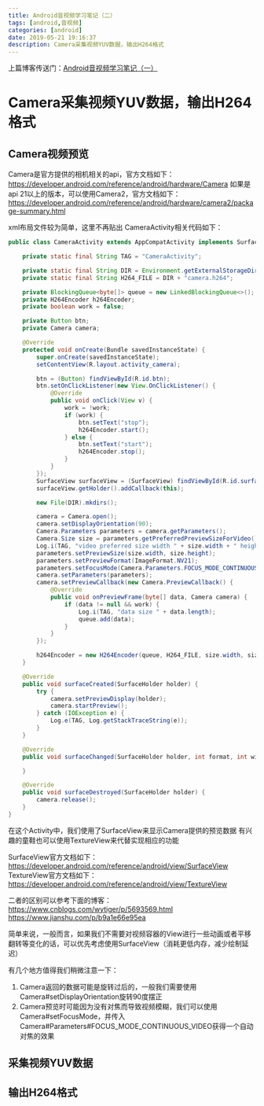 ```yaml
---
title: Android音视频学习笔记（二）
tags: [android,音视频]
categories: [android]
date: 2019-05-21 19:16:37
description: Camera采集视频YUV数据，输出H264格式
---
```


上篇博客传送门：[Android音视频学习笔记（一）](/2019/05/18/Android音视频学习笔记（一）/)

# Camera采集视频YUV数据，输出H264格式

## Camera视频预览

Camera是官方提供的相机相关的api，官方文档如下：
https://developer.android.com/reference/android/hardware/Camera
如果是api 21以上的版本，可以使用Camera2，官方文档如下：
https://developer.android.com/reference/android/hardware/camera2/package-summary.html

xml布局文件较为简单，这里不再贴出
CameraActivity相关代码如下：
```java
public class CameraActivity extends AppCompatActivity implements SurfaceHolder.Callback {

    private static final String TAG = "CameraActivity";

    private static final String DIR = Environment.getExternalStorageDirectory() + File.separator + "cameraTest" + File.separator;
    private static final String H264_FILE = DIR + "camera.h264";

    private BlockingQueue<byte[]> queue = new LinkedBlockingQueue<>();
    private H264Encoder h264Encoder;
    private boolean work = false;

    private Button btn;
    private Camera camera;

    @Override
    protected void onCreate(Bundle savedInstanceState) {
        super.onCreate(savedInstanceState);
        setContentView(R.layout.activity_camera);

        btn = (Button) findViewById(R.id.btn);
        btn.setOnClickListener(new View.OnClickListener() {
            @Override
            public void onClick(View v) {
                work = !work;
                if (work) {
                    btn.setText("stop");
                    h264Encoder.start();
                } else {
                    btn.setText("start");
                    h264Encoder.stop();
                }
            }
        });
        SurfaceView surfaceView = (SurfaceView) findViewById(R.id.surface_view);
        surfaceView.getHolder().addCallback(this);

        new File(DIR).mkdirs();

        camera = Camera.open();
        camera.setDisplayOrientation(90);
        Camera.Parameters parameters = camera.getParameters();
        Camera.Size size = parameters.getPreferredPreviewSizeForVideo();
        Log.i(TAG, "video preferred size width " + size.width + " height " + size.height);
        parameters.setPreviewSize(size.width, size.height);
        parameters.setPreviewFormat(ImageFormat.NV21);
        parameters.setFocusMode(Camera.Parameters.FOCUS_MODE_CONTINUOUS_VIDEO);
        camera.setParameters(parameters);
        camera.setPreviewCallback(new Camera.PreviewCallback() {
            @Override
            public void onPreviewFrame(byte[] data, Camera camera) {
                if (data != null && work) {
                    Log.i(TAG, "data size " + data.length);
                    queue.add(data);
                }
            }
        });

        h264Encoder = new H264Encoder(queue, H264_FILE, size.width, size.height, 30, null);
    }

    @Override
    public void surfaceCreated(SurfaceHolder holder) {
        try {
            camera.setPreviewDisplay(holder);
            camera.startPreview();
        } catch (IOException e) {
            Log.e(TAG, Log.getStackTraceString(e));
        }
    }

    @Override
    public void surfaceChanged(SurfaceHolder holder, int format, int width, int height) {

    }

    @Override
    public void surfaceDestroyed(SurfaceHolder holder) {
        camera.release();
    }
}
```

在这个Activity中，我们使用了SurfaceView来显示Camera提供的预览数据
有兴趣的童鞋也可以使用TextureView来代替实现相应的功能

SurfaceView官方文档如下：
https://developer.android.com/reference/android/view/SurfaceView
TextureView官方文档如下：
https://developer.android.com/reference/android/view/TextureView

二者的区别可以参考下面的博客：
https://www.cnblogs.com/wytiger/p/5693569.html
https://www.jianshu.com/p/b9a1e66e95ea

简单来说，一般而言，如果我们不需要对视频容器的View进行一些动画或者平移翻转等变化的话，可以优先考虑使用SurfaceView（消耗更低内存，减少绘制延迟）

有几个地方值得我们稍微注意一下：
1. Camera返回的数据可能是旋转过后的，一般我们需要使用Camera#setDisplayOrientation旋转90度摆正
2. Camera预览时可能因为没有对焦而导致视频模糊，我们可以使用Camera#setFocusMode，并传入Camera#Parameters#FOCUS_MODE_CONTINUOUS_VIDEO获得一个自动对焦的效果

## 采集视频YUV数据

## 输出H264格式